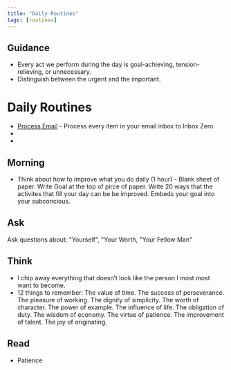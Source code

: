 ```yaml
---
title: "Daily Routines"
tags: [routines]
---
```


## Guidance
-   Every act we perform during the day is goal-achieving, tension-relieving, or unnecessary.
- Distinguish between the urgent and the important.

# Daily Routines
- [Process Email](../processes/communications/process-email.md) - Process every item in your email inbox to Inbox Zero
- 
-

## Morning
- Think about how to improve what you do daily (1 hour) - Blank sheet of paper. Write Goal at the top of pirce of paper. Write 20 ways that the activites that fill your day can be be improved. Embeds your goal into your subconcious.  

## Ask
Ask questions about: "Yourself", "Your Worth, "Your Fellow Man"

## Think
- I chip away everything that doesn’t look like the person I most most want to become.
- 12 things to remember: The value of time. The success of perseverance. The pleasure of working. The dignity of simplicity. The worth of character. The power of example. The influence of life. The obligation of duty. The wisdom of economy. The virtue of patience. The improvement of talent. The joy of originating.

## Read
- Patience
